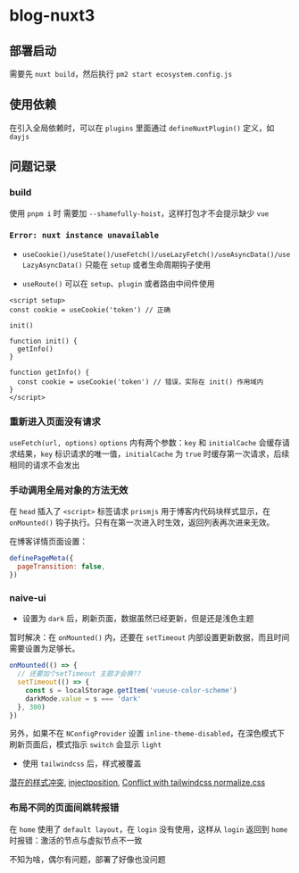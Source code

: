 # blog-nuxt3

## 部署启动

需要先 `nuxt build`，然后执行 `pm2 start ecosystem.config.js`

## 使用依赖

在引入全局依赖时，可以在 `plugins` 里面通过 `defineNuxtPlugin()` 定义，如 `dayjs`

## 问题记录

### build

使用 `pnpm i` 时 需要加 `--shamefully-hoist`，这样打包才不会提示缺少 `vue`

### `Error: nuxt instance unavailable`

- `useCookie()/useState()/useFetch()/useLazyFetch()/useAsyncData()/useLazyAsyncData()` 只能在 `setup` 或者生命周期钩子使用

- `useRoute()` 可以在 `setup`、`plugin` 或者路由中间件使用

```vue
<script setup>
const cookie = useCookie('token') // 正确

init()

function init() {
  getInfo()
}

function getInfo() {
  const cookie = useCookie('token') // 错误，实际在 init() 作用域内
}
</script>
```

### 重新进入页面没有请求

`useFetch(url, options)` `options` 内有两个参数：`key` 和 `initialCache` 会缓存请求结果，`key` 标识请求的唯一值，`initialCache` 为 `true` 时缓存第一次请求，后续相同的请求不会发出

### 手动调用全局对象的方法无效

在 `head` 插入了 `<script>` 标签请求 `prismjs` 用于博客内代码块样式显示，在 `onMounted()` 钩子执行。只有在第一次进入时生效，返回列表再次进来无效。

在博客详情页面设置：

```javascript
definePageMeta({
  pageTransition: false,
})
```

### naive-ui
- 设置为 `dark` 后，刷新页面，数据虽然已经更新，但是还是浅色主题

暂时解决：在 `onMounted()` 内，还要在 `setTimeout` 内部设置更新数据，而且时间需要设置为足够长。

```javascript
onMounted(() => {
  // 还要加个setTimeout 主题才会换??
  setTimeout(() => {
    const s = localStorage.getItem('vueuse-color-scheme')
    darkMode.value = s === 'dark'
  }, 300)
})
```

另外，如果不在 `NConfigProvider` 设置 `inline-theme-disabled`，在深色模式下刷新页面后，模式指示 `switch` 会显示 `light`

- 使用 `tailwindcss` 后，样式被覆盖

[潜在的样式冲突](https://www.naiveui.com/zh-CN/light/docs/style-conflict), [injectposition](https://tailwindcss.nuxt.dev/getting-started/options/#injectposition), [Conflict with tailwindcss normalize.css](https://github.com/tusen-ai/naive-ui/issues/2782)

### 布局不同的页面间跳转报错

在 `home` 使用了 `default layout`，在 `login` 没有使用，这样从 `login` 返回到 `home` 时报错：激活的节点与虚拟节点不一致

不知为啥，偶尔有问题，部署了好像也没问题
